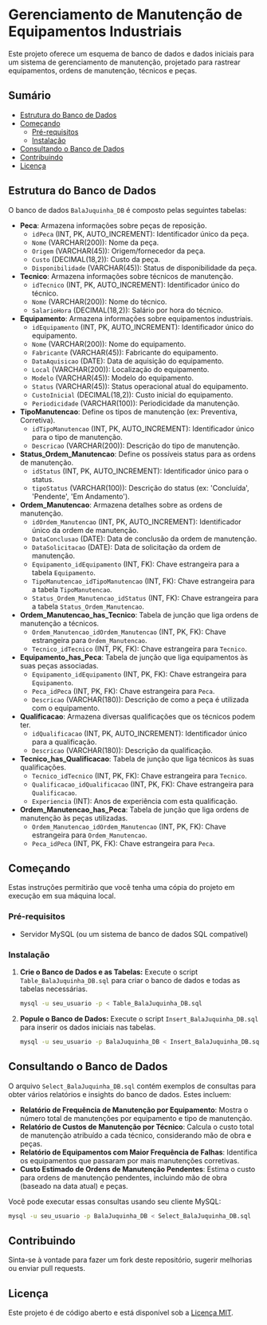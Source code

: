 # Gerenciamento de Manutenção de Equipamentos Industriais

Este projeto oferece um esquema de banco de dados e dados iniciais para um sistema de gerenciamento de manutenção, projetado para rastrear equipamentos, ordens de manutenção, técnicos e peças.

## Sumário

  * [Estrutura do Banco de Dados](https://www.google.com/search?q=%23estrutura-do-banco-de-dados)
  * [Começando](https://www.google.com/search?q=%23come%C3%A7ando)
      * [Pré-requisitos](https://www.google.com/search?q=%23pr%C3%A9-requisitos)
      * [Instalação](https://www.google.com/search?q=%23instala%C3%A7%C3%A3o)
  * [Consultando o Banco de Dados](https://www.google.com/search?q=%23consultando-o-banco-de-dados)
  * [Contribuindo](https://www.google.com/search?q=%23contribuindo)
  * [Licença](https://www.google.com/search?q=%23licen%C3%A7a)

## Estrutura do Banco de Dados

O banco de dados `BalaJuquinha_DB` é composto pelas seguintes tabelas:

  * **Peca**: Armazena informações sobre peças de reposição.
      * `idPeca` (INT, PK, AUTO\_INCREMENT): Identificador único da peça.
      * `Nome` (VARCHAR(200)): Nome da peça.
      * `Origem` (VARCHAR(45)): Origem/fornecedor da peça.
      * `Custo` (DECIMAL(18,2)): Custo da peça.
      * `Disponibilidade` (VARCHAR(45)): Status de disponibilidade da peça.
  * **Tecnico**: Armazena informações sobre técnicos de manutenção.
      * `idTecnico` (INT, PK, AUTO\_INCREMENT): Identificador único do técnico.
      * `Nome` (VARCHAR(200)): Nome do técnico.
      * `SalarioHora` (DECIMAL(18,2)): Salário por hora do técnico.
  * **Equipamento**: Armazena informações sobre equipamentos industriais.
      * `idEquipamento` (INT, PK, AUTO\_INCREMENT): Identificador único do equipamento.
      * `Nome` (VARCHAR(200)): Nome do equipamento.
      * `Fabricante` (VARCHAR(45)): Fabricante do equipamento.
      * `DataAquisicao` (DATE): Data de aquisição do equipamento.
      * `Local` (VARCHAR(200)): Localização do equipamento.
      * `Modelo` (VARCHAR(45)): Modelo do equipamento.
      * `Status` (VARCHAR(45)): Status operacional atual do equipamento.
      * `CustoInicial` (DECIMAL(18,2)): Custo inicial do equipamento.
      * `Periodicidade` (VARCHAR(100)): Periodicidade da manutenção.
  * **TipoManutencao**: Define os tipos de manutenção (ex: Preventiva, Corretiva).
      * `idTipoManutencao` (INT, PK, AUTO\_INCREMENT): Identificador único para o tipo de manutenção.
      * `Descricao` (VARCHAR(200)): Descrição do tipo de manutenção.
  * **Status\_Ordem\_Manutencao**: Define os possíveis status para as ordens de manutenção.
      * `idStatus` (INT, PK, AUTO\_INCREMENT): Identificador único para o status.
      * `tipoStatus` (VARCHAR(100)): Descrição do status (ex: 'Concluída', 'Pendente', 'Em Andamento').
  * **Ordem\_Manutencao**: Armazena detalhes sobre as ordens de manutenção.
      * `idOrdem_Manutencao` (INT, PK, AUTO\_INCREMENT): Identificador único da ordem de manutenção.
      * `DataConclusao` (DATE): Data de conclusão da ordem de manutenção.
      * `DataSolicitacao` (DATE): Data de solicitação da ordem de manutenção.
      * `Equipamento_idEquipamento` (INT, FK): Chave estrangeira para a tabela `Equipamento`.
      * `TipoManutencao_idTipoManutencao` (INT, FK): Chave estrangeira para a tabela `TipoManutencao`.
      * `Status_Ordem_Manutencao_idStatus` (INT, FK): Chave estrangeira para a tabela `Status_Ordem_Manutencao`.
  * **Ordem\_Manutencao\_has\_Tecnico**: Tabela de junção que liga ordens de manutenção a técnicos.
      * `Ordem_Manutencao_idOrdem_Manutencao` (INT, PK, FK): Chave estrangeira para `Ordem_Manutencao`.
      * `Tecnico_idTecnico` (INT, PK, FK): Chave estrangeira para `Tecnico`.
  * **Equipamento\_has\_Peca**: Tabela de junção que liga equipamentos às suas peças associadas.
      * `Equipamento_idEquipamento` (INT, PK, FK): Chave estrangeira para `Equipamento`.
      * `Peca_idPeca` (INT, PK, FK): Chave estrangeira para `Peca`.
      * `Descricao` (VARCHAR(180)): Descrição de como a peça é utilizada com o equipamento.
  * **Qualificacao**: Armazena diversas qualificações que os técnicos podem ter.
      * `idQualificacao` (INT, PK, AUTO\_INCREMENT): Identificador único para a qualificação.
      * `Descricao` (VARCHAR(180)): Descrição da qualificação.
  * **Tecnico\_has\_Qualificacao**: Tabela de junção que liga técnicos às suas qualificações.
      * `Tecnico_idTecnico` (INT, PK, FK): Chave estrangeira para `Tecnico`.
      * `Qualificacao_idQualificacao` (INT, PK, FK): Chave estrangeira para `Qualificacao`.
      * `Experiencia` (INT): Anos de experiência com esta qualificação.
  * **Ordem\_Manutencao\_has\_Peca**: Tabela de junção que liga ordens de manutenção às peças utilizadas.
      * `Ordem_Manutencao_idOrdem_Manutencao` (INT, PK, FK): Chave estrangeira para `Ordem_Manutencao`.
      * `Peca_idPeca` (INT, PK, FK): Chave estrangeira para `Peca`.

## Começando

Estas instruções permitirão que você tenha uma cópia do projeto em execução em sua máquina local.

### Pré-requisitos

  * Servidor MySQL (ou um sistema de banco de dados SQL compatível)

### Instalação

1.  **Crie o Banco de Dados e as Tabelas:**
    Execute o script `Table_BalaJuquinha_DB.sql` para criar o banco de dados e todas as tabelas necessárias.

    ```bash
    mysql -u seu_usuario -p < Table_BalaJuquinha_DB.sql
    ```

2.  **Popule o Banco de Dados:**
    Execute o script `Insert_BalaJuquinha_DB.sql` para inserir os dados iniciais nas tabelas.

    ```bash
    mysql -u seu_usuario -p BalaJuquinha_DB < Insert_BalaJuquinha_DB.sql
    ```

## Consultando o Banco de Dados

O arquivo `Select_BalaJuquinha_DB.sql` contém exemplos de consultas para obter vários relatórios e insights do banco de dados. Estes incluem:

  * **Relatório de Frequência de Manutenção por Equipamento**: Mostra o número total de manutenções por equipamento e tipo de manutenção.
  * **Relatório de Custos de Manutenção por Técnico**: Calcula o custo total de manutenção atribuído a cada técnico, considerando mão de obra e peças.
  * **Relatório de Equipamentos com Maior Frequência de Falhas**: Identifica os equipamentos que passaram por mais manutenções corretivas.
  * **Custo Estimado de Ordens de Manutenção Pendentes**: Estima o custo para ordens de manutenção pendentes, incluindo mão de obra (baseado na data atual) e peças.

Você pode executar essas consultas usando seu cliente MySQL:

```bash
mysql -u seu_usuario -p BalaJuquinha_DB < Select_BalaJuquinha_DB.sql
```

## Contribuindo

Sinta-se à vontade para fazer um fork deste repositório, sugerir melhorias ou enviar pull requests.

## Licença

Este projeto é de código aberto e está disponível sob a [Licença MIT](https://www.google.com/search?q=LICENSE).

